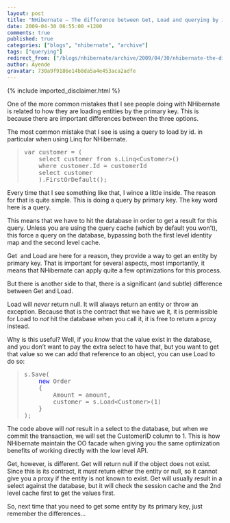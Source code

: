 ```yaml
---
layout: post
title: "NHibernate – The difference between Get, Load and querying by id"
date: 2009-04-30 06:55:00 +1200
comments: true
published: true
categories: ["blogs", "nhibernate", "archive"]
tags: ["querying"]
redirect_from: ["/blogs/nhibernate/archive/2009/04/30/nhibernate-the-difference-between-get-load-and-querying-by-id.aspx"]
author: Ayende
gravatar: 730a9f9186e14b8da5a4e453aca2adfe
---
```

{% include imported_disclaimer.html %}
<p>One of the more common mistakes that I see people doing with NHibernate is related to how they are loading entities by the primary key. This is because there are important differences between the three options.</p>  <p>The most common mistake that I see is using a query to load by id. in particular when using Linq for NHibernate.</p>  <blockquote>   <pre>var customer = (
	select customer from s.Linq&lt;Customer&gt;()
	where customer.Id = customerId
	select customer
	).FirstOrDefault();</pre>
</blockquote>

<p>Every time that I see something like that, I wince a little inside. The reason for that is quite simple. This is doing a query by primary key. The key word here is a query.</p>

<p>This means that we have to hit the database in order to get a result for this query. Unless you are using the query cache (which by default you won’t), this force a query on the database, bypassing both the first level identity map and the second level cache.</p>

<p>Get&#160; and Load are here for a reason, they provide a way to get an entity by primary key. That is important for several aspects, most importantly, it means that NHibernate can apply quite a few optimizations for this process.</p>

<p>But there is another side to that, there is a significant (and subtle) difference between Get and Load.</p>

<p>Load will <em>never</em> return null. It will always return an entity or throw an exception. Because that is the contract that we have we it, it is permissible for Load to <em>not</em> hit the database when you call it, it is free to return a proxy instead.</p>

<p>Why is this useful? Well, if you <em>know</em> that the value exist in the database, and you don’t want to pay the extra select to have that, but you want to get that value so we can add that reference to an object, you can use Load to do so:</p>

<blockquote>
  <pre>s.Save(
	<span style="color: #0000ff">new</span> Order
	{
		Amount = amount,
		customer = s.Load&lt;Customer&gt;(1)
	}
);</pre>
</blockquote>

<p>The code above will <em>not</em> result in a select to the database, but when we commit the transaction, we will set the CustomerID column to 1. This is how NHibernate maintain the OO facade when giving you the same optimization benefits of working directly with the low level API.</p>

<p>Get, however, is different. Get will return null if the object does not exist. Since this is its contract, it <em>must </em>return either the entity or null, so it cannot give you a proxy if the entity is not known to exist. Get will usually result in a select against the database, but it will check the session cache and the 2nd level cache first to get the values first.</p>

<p>So, next time that you need to get some entity by its primary key, just remember the differences…</p>
